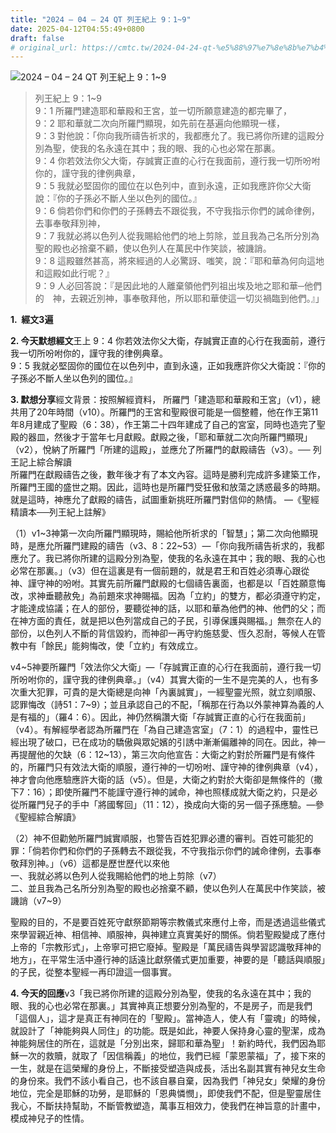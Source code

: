 ```yaml
---
title: "2024 – 04 – 24 QT 列王紀上 9：1~9"
date: 2025-04-12T04:55:49+0800
draft: false
# original_url: https://cmtc.tw/2024-04-24-qt-%e5%88%97%e7%8e%8b%e7%b4%80%e4%b8%8a-9%ef%bc%9a19
---
```


![2024 – 04 – 24 QT 列王紀上 9：1\~9](/images/qt.jpg  "2024 – 04 – 24 QT 列王紀上 9：1\~9")

> 列王紀上 9：1\~9  
> 9：1 所羅門建造耶和華殿和王宮，並一切所願意建造的都完畢了，  
> 9：2 耶和華就二次向所羅門顯現，如先前在基遍向他顯現一樣，  
> 9：3 對他說：「你向我所禱告祈求的，我都應允了。我已將你所建的這殿分別為聖，使我的名永遠在其中；我的眼、我的心也必常在那裏。  
> 9：4 你若效法你父大衛，存誠實正直的心行在我面前，遵行我一切所吩咐你的，謹守我的律例典章，  
> 9：5 我就必堅固你的國位在以色列中，直到永遠，正如我應許你父大衛說：『你的子孫必不斷人坐以色列的國位。』  
> 9：6 倘若你們和你們的子孫轉去不跟從我，不守我指示你們的誡命律例，去事奉敬拜別神，  
> 9：7 我就必將以色列人從我賜給他們的地上剪除，並且我為己名所分別為聖的殿也必捨棄不顧，使以色列人在萬民中作笑談，被譏誚。  
> 9：8 這殿雖然甚高，將來經過的人必驚訝、嗤笑，說：『耶和華為何向這地和這殿如此行呢？』  
> 9：9 人必回答說：『是因此地的人離棄領他們列祖出埃及地之耶和華─他們的　神，去親近別神，事奉敬拜他，所以耶和華使這一切災禍臨到他們。』」

**1.  經文3遍**

**2. 今天默想經文**王上 9：4 你若效法你父大衛，存誠實正直的心行在我面前，遵行我一切所吩咐你的，謹守我的律例典章。  
9：5 我就必堅固你的國位在以色列中，直到永遠，正如我應許你父大衛說：『你的子孫必不斷人坐以色列的國位。』

**3. 默想分享**經文背景：按照解經資料， 所羅門「建造耶和華殿和王宮」（v1），總共用了20年時間（v10）。所羅門的王宮和聖殿很可能是一個整體，他在作王第11年8月建成了聖殿（6：38），作王第二十四年建成了自己的宮室，同時也造完了聖殿的器皿，然後才于當年七月獻殿。獻殿之後，「耶和華就二次向所羅門顯現」（v2），悅納了所羅門「所建的這殿」，並應允了所羅門的獻殿禱告（v3）。── 列王記上綜合解讀  
所羅門在獻殿禱告之後，數年後才有了本文內容。這時是勝利完成許多建築工作，所羅門王國的盛世之期。因此，這時也是所羅門受狂傲和放蕩之誘惑最多的時期。就是這時，神應允了獻殿的禱告，試圖重新挑旺所羅門對信仰的熱情。 —《聖經精讀本──列王紀上註解》

（1）v1\~3神第一次向所羅門顯現時，賜給他所祈求的「智慧」；第二次向他顯現時，是應允所羅門建殿的禱告（v3、8：22\~53）—「你向我所禱告祈求的，我都應允了。我已將你所建的這殿分別為聖，使我的名永遠在其中；我的眼、我的心也必常在那裏。」（v3）但在這裏是有一個前題的，就是君王和百姓必須專心跟從神、謹守神的吩咐。其實先前所羅門獻殿的七個禱告裏面，也都是以「百姓願意悔改，求神垂聽赦免」為前題來求神賜福。因為「立約」的雙方，都必須遵守約定，才能達成協議；在人的部份，要聽從神的話，以耶和華為他們的神、他們的父；而在神方面的責任，就是把以色列當成自己的子民，引導保護與賜福。」無奈在人的部份，以色列人不斷的背信毀約，而神卻一再守約施慈愛、恆久忍耐，等候人在管教中有「餘民」能夠悔改，使「立約」有效成立。

v4\~5神要所羅門「效法你父大衛」—「存誠實正直的心行在我面前，遵行我一切所吩咐你的，謹守我的律例典章。」（v4）其實大衛的一生不是完美的人，也有多次重大犯罪，可貴的是大衛總是向神「內裏誠實」，一經聖靈光照，就立刻順服、認罪悔改（詩51：7\~9）；並且承認自己的不配，「稱那在行為以外蒙神算為義的人是有福的」（羅4：6）。因此，神仍然稱讚大衛「存誠實正直的心行在我面前」（v4）。有解經學者認為所羅門在「為自己建造宮室」（7：1）的過程中，靈性已經出現了破口，已在成功的驕傲與眾妃嬪的引誘中漸漸偏離神的同在。因此，神一再提醒他的欠缺（6：12\~13），第三次向他宣告：大衛之約對於所羅門是有條件的，所羅門只有效法大衛的順服，遵行神的一切吩咐、謹守神的律例典章（v4），神才會向他應驗應許大衛的話（v5）。但是，大衛之約對於大衛卻是無條件的（撒下7：16）；即使所羅門不能謹守遵行神的誡命，神也照樣成就大衛之約，只是必從所羅門兒子的手中「將國奪回」（11：12），換成向大衛的另一個子孫應驗。—參《聖經綜合解讀》

（2）神不但勸勉所羅門誠實順服，也警告百姓犯罪必遭的審判。百姓可能犯的罪：「倘若你們和你們的子孫轉去不跟從我，不守我指示你們的誡命律例，去事奉敬拜別神。」（v6）這都是歷世歷代以來他  
一、我就必將以色列人從我賜給他們的地上剪除（v7）  
二、並且我為己名所分別為聖的殿也必捨棄不顧，使以色列人在萬民中作笑談，被譏誚（v7\~9）

聖殿的目的，不是要百姓死守獻祭節期等宗教儀式來應付上帝，而是透過這些儀式來學習親近神、相信神、順服神，與神建立真實美好的關係。倘若聖殿變成了應付上帝的「宗教形式」，上帝寧可把它廢掉。聖殿是「萬民禱告與學習認識敬拜神的地方」，在平常生活中遵行神的話遠比獻祭儀式更加重要，神要的是「聽話與順服」的子民，從整本聖經一再印證這一個事實。

**4. 今天的回應**v3「我已將你所建的這殿分別為聖，使我的名永遠在其中；我的眼、我的心也必常在那裏。」其實神真正想要分別為聖的，不是房子，而是我們「這個人」，這才是真正有神同在的「聖殿」。當神造人，使人有「靈魂」的時候，就設計了「神能夠與人同住」的功能。既是如此，神要人保持身心靈的聖潔，成為神能夠居住的所在，這就是「分別出來，歸耶和華為聖」！新約時代，我們因為耶穌一次的救贖，就取了「因信稱義」的地位，我們已經「蒙恩蒙福」了，接下來的一生，就是在這榮耀的身份上，不斷接受塑造與成長，活出名副其實有神兒女生命的身份來。我們不該小看自己，也不該自暴自棄，因為我們「神兒女」榮耀的身份地位，完全是耶穌的功勞，是耶穌的「恩典憐憫」，即使我們不配，但是聖靈居住我心，不斷扶持幫助，不斷管教塑造，萬事互相效力，使我們在神旨意的計畫中，模成神兒子的性情。